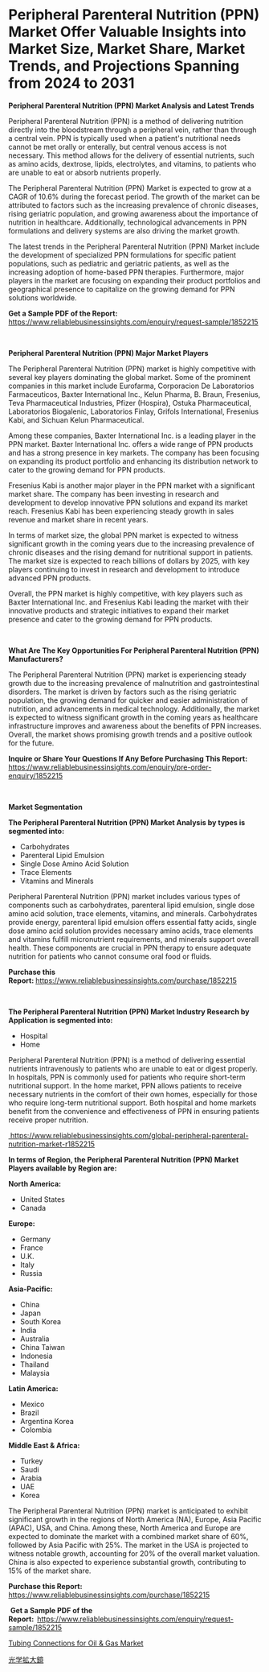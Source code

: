 <p><h1>Peripheral Parenteral Nutrition (PPN) Market Offer Valuable Insights into Market Size, Market Share, Market Trends, and Projections Spanning from 2024 to 2031</h1></p><p><strong>Peripheral Parenteral Nutrition (PPN) Market Analysis and Latest Trends</strong></p>
<p><p>Peripheral Parenteral Nutrition (PPN) is a method of delivering nutrition directly into the bloodstream through a peripheral vein, rather than through a central vein. PPN is typically used when a patient's nutritional needs cannot be met orally or enterally, but central venous access is not necessary. This method allows for the delivery of essential nutrients, such as amino acids, dextrose, lipids, electrolytes, and vitamins, to patients who are unable to eat or absorb nutrients properly.</p><p>The Peripheral Parenteral Nutrition (PPN) Market is expected to grow at a CAGR of 10.6% during the forecast period. The growth of the market can be attributed to factors such as the increasing prevalence of chronic diseases, rising geriatric population, and growing awareness about the importance of nutrition in healthcare. Additionally, technological advancements in PPN formulations and delivery systems are also driving the market growth.</p><p>The latest trends in the Peripheral Parenteral Nutrition (PPN) Market include the development of specialized PPN formulations for specific patient populations, such as pediatric and geriatric patients, as well as the increasing adoption of home-based PPN therapies. Furthermore, major players in the market are focusing on expanding their product portfolios and geographical presence to capitalize on the growing demand for PPN solutions worldwide.</p></p>
<p><strong>Get a Sample PDF of the Report:&nbsp;</strong> <a href="https://www.reliablebusinessinsights.com/enquiry/request-sample/1852215">https://www.reliablebusinessinsights.com/enquiry/request-sample/1852215</a></p>
<p>&nbsp;</p>
<p><strong>Peripheral Parenteral Nutrition (PPN) Major Market Players</strong></p>
<p><p>The Peripheral Parenteral Nutrition (PPN) market is highly competitive with several key players dominating the global market. Some of the prominent companies in this market include Eurofarma, Corporacion De Laboratorios Farmaceuticos, Baxter International Inc., Kelun Pharma, B. Braun, Fresenius, Teva Pharmaceutical Industries, Pfizer (Hospira), Ostuka Pharmaceutical, Laboratorios Biogalenic, Laboratorios Finlay, Grifols International, Fresenius Kabi, and Sichuan Kelun Pharmaceutical.</p><p>Among these companies, Baxter International Inc. is a leading player in the PPN market. Baxter International Inc. offers a wide range of PPN products and has a strong presence in key markets. The company has been focusing on expanding its product portfolio and enhancing its distribution network to cater to the growing demand for PPN products.</p><p>Fresenius Kabi is another major player in the PPN market with a significant market share. The company has been investing in research and development to develop innovative PPN solutions and expand its market reach. Fresenius Kabi has been experiencing steady growth in sales revenue and market share in recent years.</p><p>In terms of market size, the global PPN market is expected to witness significant growth in the coming years due to the increasing prevalence of chronic diseases and the rising demand for nutritional support in patients. The market size is expected to reach billions of dollars by 2025, with key players continuing to invest in research and development to introduce advanced PPN products.</p><p>Overall, the PPN market is highly competitive, with key players such as Baxter International Inc. and Fresenius Kabi leading the market with their innovative products and strategic initiatives to expand their market presence and cater to the growing demand for PPN products.</p></p>
<p>&nbsp;</p>
<p><strong>What Are The Key Opportunities For Peripheral Parenteral Nutrition (PPN) Manufacturers?</strong></p>
<p><p>The Peripheral Parenteral Nutrition (PPN) market is experiencing steady growth due to the increasing prevalence of malnutrition and gastrointestinal disorders. The market is driven by factors such as the rising geriatric population, the growing demand for quicker and easier administration of nutrition, and advancements in medical technology. Additionally, the market is expected to witness significant growth in the coming years as healthcare infrastructure improves and awareness about the benefits of PPN increases. Overall, the market shows promising growth trends and a positive outlook for the future.</p></p>
<p><strong>Inquire or Share Your Questions If Any Before Purchasing This Report:</strong> <a href="https://www.reliablebusinessinsights.com/enquiry/pre-order-enquiry/1852215">https://www.reliablebusinessinsights.com/enquiry/pre-order-enquiry/1852215</a></p>
<p>&nbsp;</p>
<p><strong>Market Segmentation</strong></p>
<p><strong>The Peripheral Parenteral Nutrition (PPN) Market Analysis by types is segmented into:</strong></p>
<p><ul><li>Carbohydrates</li><li>Parenteral Lipid Emulsion</li><li>Single Dose Amino Acid Solution</li><li>Trace Elements</li><li>Vitamins and Minerals</li></ul></p>
<p><p>Peripheral Parenteral Nutrition (PPN) market includes various types of components such as carbohydrates, parenteral lipid emulsion, single dose amino acid solution, trace elements, vitamins, and minerals. Carbohydrates provide energy, parenteral lipid emulsion offers essential fatty acids, single dose amino acid solution provides necessary amino acids, trace elements and vitamins fulfill micronutrient requirements, and minerals support overall health. These components are crucial in PPN therapy to ensure adequate nutrition for patients who cannot consume oral food or fluids.</p></p>
<p><strong>Purchase this Report:&nbsp;</strong><a href="https://www.reliablebusinessinsights.com/purchase/1852215">https://www.reliablebusinessinsights.com/purchase/1852215</a></p>
<p>&nbsp;</p>
<p><strong>The Peripheral Parenteral Nutrition (PPN) Market Industry Research by Application is segmented into:</strong></p>
<p><ul><li>Hospital</li><li>Home</li></ul></p>
<p><p>Peripheral Parenteral Nutrition (PPN) is a method of delivering essential nutrients intravenously to patients who are unable to eat or digest properly. In hospitals, PPN is commonly used for patients who require short-term nutritional support. In the home market, PPN allows patients to receive necessary nutrients in the comfort of their own homes, especially for those who require long-term nutritional support. Both hospital and home markets benefit from the convenience and effectiveness of PPN in ensuring patients receive proper nutrition.</p></p>
<p><a href="https://www.reliablebusinessinsights.com/global-peripheral-parenteral-nutrition-market-r1852215">&nbsp;https://www.reliablebusinessinsights.com/global-peripheral-parenteral-nutrition-market-r1852215</a></p>
<p><strong>In terms of Region, the Peripheral Parenteral Nutrition (PPN) Market Players available by Region are:</strong></p>
<p>
    <p> <strong> North America: </strong>
        <ul>
            <li>United States</li>
            <li>Canada</li>
        </ul>
        </p> 
    <p> <strong> Europe: </strong>
        <ul>
            <li>Germany</li>
            <li>France</li>
            <li>U.K.</li>
            <li>Italy</li>
            <li>Russia</li>
        </ul>
        </p> 
    <p> <strong> Asia-Pacific: </strong>
        <ul>
            <li>China</li>
            <li>Japan</li>
            <li>South Korea</li>
            <li>India</li>
            <li>Australia</li>
            <li>China Taiwan</li>
            <li>Indonesia</li>
            <li>Thailand</li>
            <li>Malaysia</li>
        </ul>
        </p> 
    <p> <strong> Latin America: </strong>
        <ul>
            <li>Mexico</li>
            <li>Brazil</li>
            <li>Argentina Korea</li>
            <li>Colombia</li>
        </ul>
        </p> 
    <p> <strong> Middle East & Africa: </strong>
        <ul>
            <li>Turkey</li>
            <li>Saudi</li>
            <li>Arabia</li>
            <li>UAE</li>
            <li>Korea</li>
        </ul>
    </p>
    </p>
<p><p>The Peripheral Parenteral Nutrition (PPN) market is anticipated to exhibit significant growth in the regions of North America (NA), Europe, Asia Pacific (APAC), USA, and China. Among these, North America and Europe are expected to dominate the market with a combined market share of 60%, followed by Asia Pacific with 25%. The market in the USA is projected to witness notable growth, accounting for 20% of the overall market valuation. China is also expected to experience substantial growth, contributing to 15% of the market share.</p></p>
<p><strong>Purchase this Report: </strong><a href="https://www.reliablebusinessinsights.com/purchase/1852215">https://www.reliablebusinessinsights.com/purchase/1852215</a></p>
<p>&nbsp;<strong>Get a Sample PDF of the Report:&nbsp;&nbsp;</strong><a href="https://www.reliablebusinessinsights.com/enquiry/request-sample/1852215">https://www.reliablebusinessinsights.com/enquiry/request-sample/1852215</a></p>
<p><strong></strong></p>
<p><p><a href="https://github.com/ikahanika44/Market-Research-Report-List-1/blob/main/tubing-connections-for-oil-gas-market.md">Tubing Connections for Oil & Gas Market</a></p><p><a href="https://github.com/avwofrml53535/Market-Research-Report-List-2/blob/main/6733423166602.md">光学拡大鏡</a></p></p>